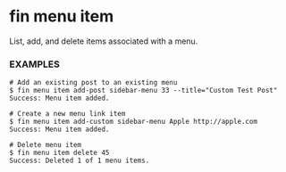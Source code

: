 # fin menu item

List, add, and delete items associated with a menu.

### EXAMPLES

    # Add an existing post to an existing menu
    $ fin menu item add-post sidebar-menu 33 --title="Custom Test Post"
    Success: Menu item added.

    # Create a new menu link item
    $ fin menu item add-custom sidebar-menu Apple http://apple.com
    Success: Menu item added.

    # Delete menu item
    $ fin menu item delete 45
    Success: Deleted 1 of 1 menu items.




